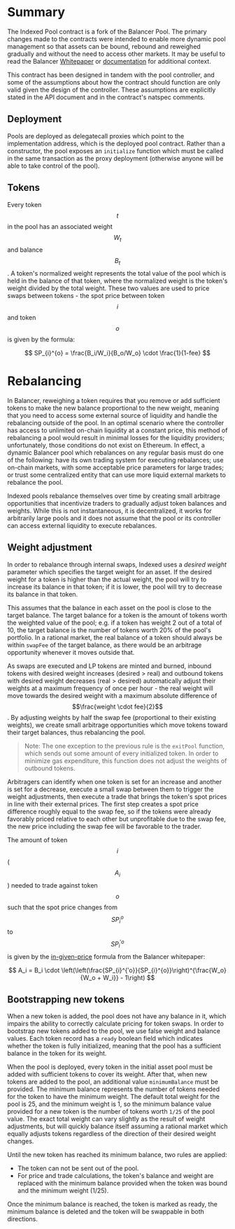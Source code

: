 
# Summary

The Indexed Pool contract is a fork of the Balancer Pool. The primary changes made to the contracts were intended to enable more dynamic pool management so that assets can be bound, rebound and reweighed gradually and without the need to access other markets. It may be useful to read the Balancer [Whitepaper](https://balancer.finance/whitepaper/) or [documentation](https://docs.balancer.finance/) for additional context.

This contract has been designed in tandem with the pool controller, and some of the assumptions about how the contract should function are only valid given the design of the controller. These assumptions are explicitly stated in the API document and in the contract's natspec comments.

## Deployment
Pools are deployed as delegatecall proxies which point to the implementation address, which is the deployed pool contract. Rather than a constructor, the pool exposes an `initialize` function which must be called in the same transaction as the proxy deployment (otherwise anyone will be able to take control of the pool).

## Tokens
Every token $$t$$ in the pool has an associated weight $$W_t$$ and balance $$B_t$$. A token's normalized weight represents the total value of the pool which is held in the balance of that token, where the normalized weight is the token's weight divided by the total weight. These two values are used to price swaps between tokens - the spot price between token $$i$$ and token $$o$$ is given by the formula:

$$
SP_{i}^{o} = \frac{B_i/W_i}{B_o/W_o} \cdot \frac{1}{1-fee}
$$

# Rebalancing
In Balancer, reweighing a token requires that you remove or add sufficient tokens to make the new balance proportional to the new weight, meaning that you need to access some external source of liquidity and handle the rebalancing outside of the pool. In an optimal scenario where the controller has access to unlimited on-chain liquidity at a constant price, this method of rebalancing a pool would result in minimal losses for the liquidity providers; unfortunately, those conditions do not exist on Ethereum. In effect, a dynamic Balancer pool which rebalances on any regular basis must do one of the following: have its own trading system for executing rebalances; use on-chain markets, with some acceptable price parameters for large trades; or trust some centralized entity that can use more liquid external markets to rebalance the pool.

Indexed pools rebalance themselves over time by creating small arbitrage opportunities that incentivize traders to gradually adjust token balances and weights. While this is not instantaneous, it is decentralized, it works for arbitrarily large pools and it does not assume that the pool or its controller can access external liquidity to execute rebalances.

## Weight adjustment
In order to rebalance through internal swaps, Indexed uses a *desired weight* parameter which specifies the target weight for an asset. If the desired weight for a token is higher than the actual weight, the pool will try to increase its balance in that token; if it is lower, the pool will try to decrease its balance in that token.

This assumes that the balance in each asset on the pool is close to the target balance. The target balance for a token is the amount of tokens worth the weighted value of the pool; e.g. if a token has weight 2 out of a total of 10, the target balance is the number of tokens worth 20% of the pool's portfolio. In a rational market, the real balance of a token should always be within `swapFee` of the target balance, as there would be an arbitrage opportunity whenever it moves outside that.

As swaps are executed and LP tokens are minted and burned, inbound tokens with desired weight increases (desired > real) and outbound tokens with desired weight decreases (real > desired) automatically adjust their weights at a maximum frequency of once per hour - the real weight will move towards the desired weight with a maximum absolute difference of $$\frac{weight \cdot fee}{2}$$. By adjusting weights by half the swap fee (proportional to their existing weights), we create small arbitrage opportunities which move tokens toward their target balances, thus rebalancing the pool.

> Note: The one exception to the previous rule is the `exitPool` function, which sends out some amount of every initialized token. In order to minimize gas expenditure, this function does not adjust the weights of outbound tokens.

Arbitragers can identify when one token is set for an increase and another is set for a decrease, execute a small swap between them to trigger the weight adjustments, then execute a trade that brings the token's spot prices in line with their external prices. The first step creates a spot price difference roughly equal to the swap fee, so if the tokens were already favorably priced relative to each other but unprofitable due to the swap fee, the new price including the swap fee will be favorable to the trader.

The amount of token $$i$$ ($$A_i$$) needed to trade against token $$o$$ such that the spot price changes from $$SP_{i}^{o}$$ to $$SP_{i}^{′o}$$ is given by the [in-given-price](https://balancer.finance/whitepaper/#in-given-price) formula from the Balancer whitepaper:

$$
A_i = B_i \cdot \left(\left(\frac{SP_{i}^{′o}}{SP_{i}^{o}}\right)^{\frac{W_o}{W_o + W_i}} - 1\right)
$$

## Bootstrapping new tokens
When a new token is added, the pool does not have any balance in it, which impairs the ability to correctly calculate pricing for token swaps. In order to bootstrap new tokens added to the pool, we use false weight and balance values. Each token record has a `ready` boolean field which indicates whether the token is fully initialized, meaning that the pool has a sufficient balance in the token for its weight.

When the pool is deployed, every token in the initial asset pool must be added with sufficient tokens to cover its weight. After that, when new tokens are added to the pool, an additional value `minimumBalance` must be provided. The minimum balance represents the number of tokens needed for the token to have the minimum weight. The default total weight for the pool is 25, and the minimum weight is 1, so the minimum balance value provided for a new token is the number of tokens worth `1/25` of the pool value. The exact total weight can vary slightly as the result of weight adjustments, but will quickly balance itself assuming a rational market which equally adjusts tokens regardless of the direction of their desired weight changes.

<!-- We approximate this by taking the first token in the pool which is fully initialized, and extrapolating the value of the

$$
\left(\frac{ \sum_k{W_k}}{W_t} \cdot B_t\right)\cdot {EP}_{t}^{e}
$$ -->

Until the new token has reached its minimum balance, two rules are applied:
- The token can not be sent out of the pool.
- For price and trade calculations, the token's balance and weight are replaced with the minimum balance provided when the token was bound and the minimum weight (1/25).

Once the minimum balance is reached, the token is marked as ready, the minimum balance is deleted and the token will be swappable in both directions.